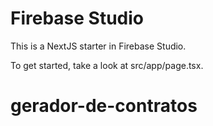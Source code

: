 # Firebase Studio

This is a NextJS starter in Firebase Studio.

To get started, take a look at src/app/page.tsx.
# gerador-de-contratos

